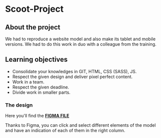 # Scoot-Project

## About the project

We had to reproduce a website model and also make its tablet and mobile versions. 
We had to do this work in duo with a colleague from the training. 

## Learning objectives

 - Consolidate your knowledges in GIT, HTML, CSS (SASS), JS.
 - Respect the given design and deliver pixel perfect content.
 - Work in a team.
 - Respect the given deadline.
 - Divide work in smaller parts.

### The design

Here you'll find the **[FIGMA FILE](coach.md)**

Thanks to Figma, you can click and select different elements of the model and have an indication of each of them in the right column.
